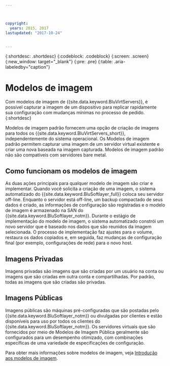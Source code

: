 ```yaml
---



copyright:
  years: 2015, 2017
lastupdated: "2017-10-24"


---
```


{:shortdesc: .shortdesc}
{:codeblock: .codeblock}
{:screen: .screen}
{:new_window: target="_blank"}
{:pre: .pre}
{:table: .aria-labeledby="caption"}

# Modelos de imagem
Com modelos de imagem de {{site.data.keyword.BluVirtServers}}, é possível capturar a imagem de um dispositivo para replicar rapidamente sua configuração com mudanças mínimas no processo de pedido. 
{:shortdesc}

Modelos de imagem padrão fornecem uma opção de criação de imagens para todos os {{site.data.keyword.BluVirtServers_short}}, independentemente do sistema operacional. Os Modelos de imagem padrão permitem capturar uma imagem de um servidor virtual existente e criar uma nova baseada na imagem capturada. Modelos de imagem padrão não são compatíveis com servidores bare metal.

## Como funcionam os modelos de imagem
As duas ações principais para qualquer modelo de imagem são criar e implementar. Quando você solicita a criação de uma imagem, o sistema automatizado do {{site.data.keyword.BluSoftlayer_full}} coloca seu servidor off-line. Enquanto o servidor está off-line, um backup compactado de seus dados é criado, as informações de configuração são registradas e o modelo de imagem é armazenado na SAN do {{site.data.keyword.BluSoftlayer_notm}}. Durante o estágio de implementação do modelo de imagem, o sistema automatizado constrói um novo servidor que é baseado nos dados que são reunidos da imagem selecionada. O processo de implementação faz ajustes para o volume, restaura os dados copiados e, em seguida, faz mudanças de configuração final (por exemplo, configurações de rede) para o novo host.

## Imagens Privadas

Imagens privadas são imagens que são criadas por um usuário na conta ou imagens que são criadas em outra conta e compartilhadas. Por padrão, todas as imagens que são criadas são privadas. 

## Imagens Públicas

Imagens públicas são máquinas pré-configuradas que são postadas pelo {{site.data.keyword.BluSoftlayer_notm}} ou divulgadas por clientes e estão disponíveis para uso por todos os clientes do {{site.data.keyword.BluSoftlayer_notm}}. Os servidores virtuais que são fornecidos por meio de Modelos de Imagem Pública geralmente são configurados para um desempenho otimizado, com combinações específicas de uma variedade de especificações de configuração.

Para obter mais informações sobre modelos de imagem, veja [Introdução aos modelos de imagem](/docs/infrastructure/image-templates/image_index.html).
